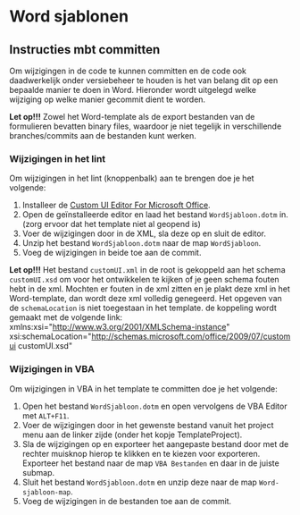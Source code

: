 # Word sjablonen

## Instructies mbt committen
Om wijzigingen in de code te kunnen committen en de code ook daadwerkelijk onder versiebeheer 
te houden is het van belang dit op een bepaalde manier te doen in Word. Hieronder wordt uitgelegd
welke wijziging op welke manier gecommit dient te worden.

<strong>Let op!!!</strong> Zowel het Word-template als de export bestanden van de formulieren bevatten binary files,
waardoor je niet tegelijk in verschillende branches/commits aan de bestanden kunt werken.

### Wijzigingen in het lint
Om wijzigingen in het lint (knoppenbalk) aan te brengen doe je het volgende:
1. Installeer de [Custom UI Editor For Microsoft Office](https://bettersolutions.com/vba/ribbon/custom-ui-editor.htm).
2. Open de geïnstalleerde editor en laad het bestand ``WordSjabloon.dotm`` in. (zorg ervoor dat het template niet al geopend is)
3. Voer de wijzigingen door in de XML, sla deze op en sluit de editor.
4. Unzip het bestand ``WordSjabloon.dotm`` naar de map ``WordSjabloon``.
5. Voeg de wijzigingen in beide toe aan de commit.


<strong>Let op!!!</strong> Het bestand ``customUI.xml`` in de root is gekoppeld aan het schema ``customUI.xsd`` om voor het ontwikkelen
te kijken of je geen schema fouten hebt in de xml. Mochten er fouten in de xml zitten en je plakt deze xml
in het Word-template, dan wordt deze xml volledig genegeerd. Het opgeven van de ``schemaLocation`` is niet toegestaan in het template.
de koppeling wordt gemaakt met de volgende link: 
    xmlns:xsi="http://www.w3.org/2001/XMLSchema-instance" xsi:schemaLocation="http://schemas.microsoft.com/office/2009/07/customui customUI.xsd"

### Wijzigingen in VBA
Om wijzigingen in VBA in het template te committen doe je het volgende:
1. Open het bestand ``WordSjabloon.dotm`` en open vervolgens de VBA Editor met ``ALT+F11``.
2. Voer de wijzigingen door in het gewenste bestand vanuit het project menu aan de linker zijde (onder het kopje TemplateProject).
3. Sla de wijzigingen op en exporteer het aangepaste bestand door met de rechter muisknop hierop te klikken en te kiezen voor exporteren.
Exporteer het bestand naar de map ``VBA Bestanden`` en daar in de juiste submap.
4. Sluit het bestand ``WordSjabloon.dotm`` en unzip deze naar de map ``Word-sjabloon-map``.
5. Voeg de wijzigingen in de bestanden toe aan de commit.
